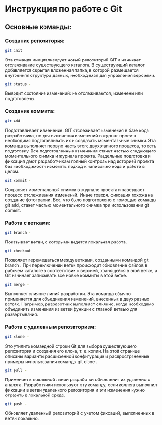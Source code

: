 # **Инструкция по работе с Git**

## Основные команды:

### Создание репозитория:

``` sh
git init
```

Эта команда инициализирует новый репозиторий GIT и начинает отслеживание существующего каталога. В существующий каталог добавляется скрытая вложенная папка, в которой размещается внутренняя структура данных, необходимая для управления версиями.

``` sh
git status - 
```
Выводит состояние изменений: не отслеживаются, изменены или подготовлены.

### Создание коммита:

``` sh
git add - 
```

Подготавливает изменение. GIT отслеживает изменения в базе кода разработчика, но для включения изменений в журнал проекта необходимо подготавливать их и создавать моментальные снимки. Эта команда выполняет первую часть этого двухэтапного процесса, то есть подготовку. Все подготовленные изменения станут частью следующего моментального снимка и журнала проекта. Раздельные подготовка и фиксация дают разработчикам полный контроль над историей проекта без необходимости изменять подход к написанию кода и работе в целом.

``` sh
git commit - 
```
Cохраняет моментальный снимок в журнале проекта и завершает процесс отслеживания изменений. Иначе говоря, фиксация похожа на создание фотографии. Все, что было подготовлено с помощью команды git add, станет частью моментального снимка при использовании git commit.

### Работа с ветками:

``` sh
git branch - 
```
Показывает ветви, с которыми ведется локальная работа.

``` sh
git checkout - 
```
Позволяет перемещаться между ветками, созданными командой git branch . При переключении ветки происходит обновление файлов в рабочем каталоге в соответствии с версией, хранящейся в этой ветке, а Git начинает записывать все новые коммиты в этой ветке.

``` sh
git merge - 
```
Выполняет слияние линий разработки. Эта команда обычно применяется для объединения изменений, внесенных в двух разных ветвях. Например, разработчик выполняет слияние, когда необходимо объединить изменения из ветви функции с главной ветвью для развертывания.

### Работа с удаленным репозиторием:

``` sh 
git clone -
```
 
Это утилита командной строки Git для выбора существующего репозитория и создания его клона, т. е. копии. На этой странице описаны варианты расширенной конфигурации и распространенные примеры использования команды git clone .

``` sh
git pull - 
```

Применяет к локальной линии разработки обновления из удаленного аналога. Разработчики используют эту команду, если коллега выполнил фиксации в ветви удаленного репозитория и эти изменения нужно отразить в локальной среде.

``` sh
git push - 
```
Обновляет удаленный репозиторий с учетом фиксаций, выполненных в ветви локально.